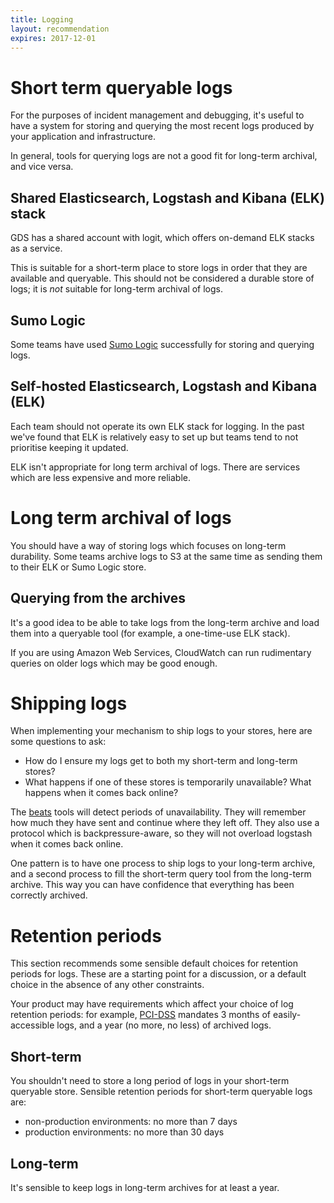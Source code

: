 ```yaml
---
title: Logging
layout: recommendation
expires: 2017-12-01
---
```


# Short term queryable logs

For the purposes of incident management and debugging, it's useful to
have a system for storing and querying the most recent logs produced
by your application and infrastructure.

In general, tools for querying logs are not a good fit for long-term
archival, and vice versa.

## Shared Elasticsearch, Logstash and Kibana (ELK) stack

GDS has a shared account with logit, which offers on-demand ELK stacks
as a service.

This is suitable for a short-term place to store logs in order that
they are available and queryable.  This should not be considered a
durable store of logs; it is *not* suitable for long-term archival of
logs.

## Sumo Logic

Some teams have used [Sumo Logic][] successfully for storing and
querying logs.

## Self-hosted Elasticsearch, Logstash and Kibana (ELK)

Each team should not operate its own ELK stack for logging.
In the past we've found that ELK is relatively easy to set up
but teams tend to not prioritise keeping it updated.

ELK isn't appropriate for long term archival of logs. There
are services which are less expensive and more reliable.

# Long term archival of logs

You should have a way of storing logs which focuses on long-term
durability.  Some teams archive logs to S3 at the same time as sending
them to their ELK or Sumo Logic store.

## Querying from the archives

It's a good idea to be able to take logs from the long-term archive
and load them into a queryable tool (for example, a one-time-use ELK
stack).

If you are using Amazon Web Services, CloudWatch can run rudimentary
queries on older logs which may be good enough.

# Shipping logs

When implementing your mechanism to ship logs to your stores, here are
some questions to ask:

  * How do I ensure my logs get to both my short-term and long-term
    stores?
  * What happens if one of these stores is temporarily unavailable?
    What happens when it comes back online?

The [beats][] tools will detect periods of unavailability.  They will
remember how much they have sent and continue where they left off.
They also use a protocol which is backpressure-aware, so they will not
overload logstash when it comes back online.

One pattern is to have one process to ship logs to your long-term
archive, and a second process to fill the short-term query tool from
the long-term archive.  This way you can have confidence that
everything has been correctly archived.

# Retention periods

This section recommends some sensible default choices for retention
periods for logs.  These are a starting point for a discussion, or a
default choice in the absence of any other constraints.

Your product may have requirements which affect your choice of log
retention periods: for example, [PCI-DSS][] mandates 3 months of
easily-accessible logs, and a year (no more, no less) of archived
logs.

## Short-term

You shouldn't need to store a long period of logs in your short-term
queryable store.  Sensible retention periods for short-term queryable
logs are:

  * non-production environments: no more than 7 days
  * production environments: no more than 30 days

## Long-term

It's sensible to keep logs in long-term archives for at least a year.

[beats]: https://www.elastic.co/products/beats
[PCI-DSS]: https://en.wikipedia.org/wiki/Payment_Card_Industry_Data_Security_Standard
[Sumo Logic]: https://www.sumologic.com/
